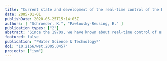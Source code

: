 ```yaml
---
title: "Current state and development of the real-time control of the Berlin sewage system"
date: 2005-01-01
publishDate: 2020-05-25T15:14:05Z
authors: [ "Schroeder, K.", "Pawlowsky-Reusing, E." ]
publication_types: ["2"]
abstract: "Since the 1970s, we have known about real-time control of urban drainage systems. However, global real-time control strategies still show a lack of implementation for large drainage systems of high complexity. In Berlin, Germany, a city of 3.5 million inhabitants covering an area of around 900 km2, the demand for enhanced protection of the environment and growing economic pressure have led to an increasing application of control assets and concepts within the sewage system. In the framework of the project \"Integrated Sewage Management\", the possibilities of a global and integrated control strategy for the Berlin system are examined. The paper is focused on the historical concept and design of the sewerage and the further improvement towards an environment-oriented system that builds the basis for today's considerations. The operational method and functionality of local regulators that have already been implemented are described. Further-more, the model-based methodology for the analysis of the system and the development of global control concepts, as well as the results of system analysis, are stated. On the basis of model simulations, it is shown that a global coordination of pump stations can lead to a reduction of sewer overflows, and consequently to an enhanced water protection."
featured: false
publication: "*Water Science & Technology*"
doi: "10.2166/wst.2005.0457"
projects: ["ism"]
---
```


